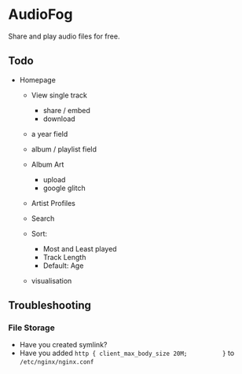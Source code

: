 # AudioFog

Share and play audio files for free.

## Todo

- Homepage

  - View single track
    - share / embed
    - download

  - a year field
  - album / playlist field


  - Album Art
    - upload
    - google glitch

  - Artist Profiles

  - Search
  - Sort:
    - Most and Least played
    - Track Length
    - Default: Age

  - visualisation

## Troubleshooting

### File Storage
- Have you created symlink?
- Have you added `http {
      client_max_body_size 20M;         
}` to `/etc/nginx/nginx.conf`
